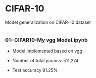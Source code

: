 # CIFAR-10

Model generalization on CIFAR-10 dataset 

#

### 01- CIFAR10-My vgg Model.ipynb

- Model implemented based on vgg

- Number of total params: 511,274

- Test accuracy 91.25%
